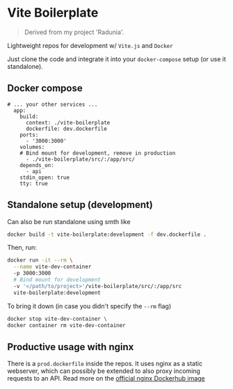 # Vite Boilerplate

> Derived from my project 'Radunia'.

Lightweight repos for development w/ `Vite.js` and `Docker`

Just clone the code and integrate it into your `docker-compose` setup (or use it standalone).

## Docker compose

```docker-compose
# ... your other services ...
  app:
    build:
      context: ./vite-boilerplate
      dockerfile: dev.dockerfile
    ports:
      - '3000:3000'
    volumes:
    # Bind mount for development, remove in production
      - ./vite-boilerplate/src/:/app/src/
    depends_on:
      - api
    stdin_open: true
    tty: true
```

## Standalone setup (development)

Can also be run standalone using smth like

```bash
docker build -t vite-boilerplate:development -f dev.dockerfile .
```

Then, run:

```bash
docker run -it --rm \
  --name vite-dev-container
  -p 3000:3000
  # Bind mount for development
  -v '</path/to/project>'/vite-boilerplate/src/:/app/src
  vite-boilerplate:development
```

To bring it down (in case you didn't specify the `--rm` flag)

```bash
docker stop vite-dev-container \
docker container rm vite-dev-container
```

## Productive usage with nginx

There is a `prod.dockerfile` inside the repos. It uses nginx as a static webserver, which can possibly be extended to also proxy incoming requests to an API. Read more on the [official nginx Dockerhub image](https://hub.docker.com/_/nginx/)